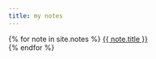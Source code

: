 ```yaml
---
title: my notes
---
```

{% for note in site.notes %}
<a href="{{ note.url | slice: 1, note.url.size }}">{{ note.title }}</a><br>
{% endfor %}